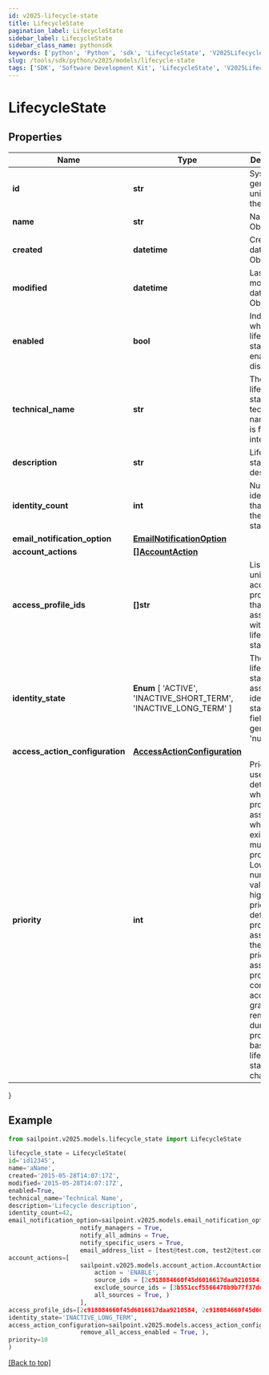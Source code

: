 ```yaml
---
id: v2025-lifecycle-state
title: LifecycleState
pagination_label: LifecycleState
sidebar_label: LifecycleState
sidebar_class_name: pythonsdk
keywords: ['python', 'Python', 'sdk', 'LifecycleState', 'V2025LifecycleState'] 
slug: /tools/sdk/python/v2025/models/lifecycle-state
tags: ['SDK', 'Software Development Kit', 'LifecycleState', 'V2025LifecycleState']
---
```


# LifecycleState


## Properties

Name | Type | Description | Notes
------------ | ------------- | ------------- | -------------
**id** | **str** | System-generated unique ID of the Object | [optional] [readonly] 
**name** | **str** | Name of the Object | [required]
**created** | **datetime** | Creation date of the Object | [optional] [readonly] 
**modified** | **datetime** | Last modification date of the Object | [optional] [readonly] 
**enabled** | **bool** | Indicates whether the lifecycle state is enabled or disabled. | [optional] [default to False]
**technical_name** | **str** | The lifecycle state's technical name. This is for internal use. | [required]
**description** | **str** | Lifecycle state's description. | [optional] 
**identity_count** | **int** | Number of identities that have the lifecycle state. | [optional] [readonly] 
**email_notification_option** | [**EmailNotificationOption**](email-notification-option) |  | [optional] 
**account_actions** | [**[]AccountAction**](account-action) |  | [optional] 
**access_profile_ids** | **[]str** | List of unique access-profile IDs that are associated with the lifecycle state. | [optional] 
**identity_state** |  **Enum** [  'ACTIVE',    'INACTIVE_SHORT_TERM',    'INACTIVE_LONG_TERM' ] | The lifecycle state's associated identity state. This field is generally 'null'. | [optional] 
**access_action_configuration** | [**AccessActionConfiguration**](access-action-configuration) |  | [optional] 
**priority** | **int** | Priority level used to determine which profile to assign when a user exists in multiple profiles. Lower numeric values have higher priority.  By default, new profiles are assigned the lowest priority. The assigned profile also controls access granted or removed during provisioning based on lifecycle state changes. | [optional] 
}

## Example

```python
from sailpoint.v2025.models.lifecycle_state import LifecycleState

lifecycle_state = LifecycleState(
id='id12345',
name='aName',
created='2015-05-28T14:07:17Z',
modified='2015-05-28T14:07:17Z',
enabled=True,
technical_name='Technical Name',
description='Lifecycle description',
identity_count=42,
email_notification_option=sailpoint.v2025.models.email_notification_option.EmailNotificationOption(
                    notify_managers = True, 
                    notify_all_admins = True, 
                    notify_specific_users = True, 
                    email_address_list = [test@test.com, test2@test.com], ),
account_actions=[
                    sailpoint.v2025.models.account_action.AccountAction(
                        action = 'ENABLE', 
                        source_ids = [2c918084660f45d6016617daa9210584, 2c918084660f45d6016617daa9210500], 
                        exclude_source_ids = [3b551ccf5566478b9b77f37de25303aa], 
                        all_sources = True, )
                    ],
access_profile_ids=[2c918084660f45d6016617daa9210584, 2c918084660f45d6016617daa9210500],
identity_state='INACTIVE_LONG_TERM',
access_action_configuration=sailpoint.v2025.models.access_action_configuration.AccessActionConfiguration(
                    remove_all_access_enabled = True, ),
priority=10
)

```
[[Back to top]](#) 

